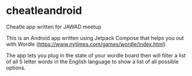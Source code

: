 # cheatleandroid
Cheatle app written for JAWAD meetup

This is an Android app written using Jetpack Compose that helps you out with Wordle (https://www.nytimes.com/games/wordle/index.html)

The app lets you plug in the state of your wordle board then will filter a list of all 5 letter words in the English language to show 
a list of all possible options.
